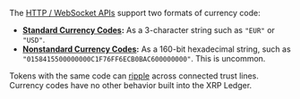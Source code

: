 The [HTTP / WebSocket APIs](rippled-api.html) support two formats of currency code:

- **[Standard Currency Codes](currency-formats.html#standard-currency-codes):** As a 3-character string such as `"EUR"` or `"USD"`.
- **[Nonstandard Currency Codes](currency-formats.html#nonstandard-currency-codes):** As a 160-bit hexadecimal string, such as `"0158415500000000C1F76FF6ECB0BAC600000000"`. This is uncommon.

Tokens with the same code can [ripple](rippling.html) across connected trust lines. Currency codes have no other behavior built into the XRP Ledger.
